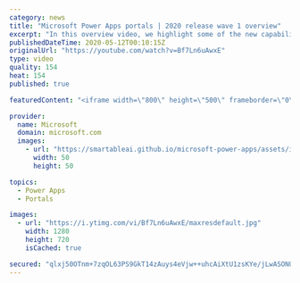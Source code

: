 ```yaml
---
category: news
title: "Microsoft Power Apps portals | 2020 release wave 1 overview"
excerpt: "In this overview video, we highlight some of the new capabilities included in the latest update to Microsoft Power Apps portals.     Here are the capabilities covered:   •    Power BI integration, so you can quickly add Power BI reports, tables, and dashboards to your portals without coding.  •    Themes"
publishedDateTime: 2020-05-12T00:10:15Z
originalUrl: "https://youtube.com/watch?v=Bf7Ln6uAwxE"
type: video
quality: 154
heat: 154
published: true

featuredContent: "<iframe width=\"800\" height=\"500\" frameborder=\"0\" src=\"https://www.youtube.com/embed/Bf7Ln6uAwxE\" allow=\"accelerometer; autoplay; encrypted-media; gyroscope; picture-in-picture\" allowfullscreen></iframe>"

provider:
  name: Microsoft
  domain: microsoft.com
  images:
    - url: "https://smartableai.github.io/microsoft-power-apps/assets/images/organizations/microsoft.com-50x50.jpg"
      width: 50
      height: 50

topics:
  - Power Apps
  - Portals

images:
  - url: "https://i.ytimg.com/vi/Bf7Ln6uAwxE/maxresdefault.jpg"
    width: 1280
    height: 720
    isCached: true

secured: "qlxj50OTnm+7zqOL63PS9GkT14zAuys4eVjw++uhcAiXtU1zsKYe/jLwASON0xRWyWoI2ZDiKNPCbgOP4/UlT8FUxL7QDRwBqzpsH3tkr7NNu6noG2nh1LZzQdeuDZRGoLss4WdWXI6cdZo29J3A/jZ37QsSTWJovLlSbffGqg3D2hfzCguBq+byGu43DY6Pg/KOt6dHqrnNlf3goN+xhnd2FIHpmGG3HCuupMnL3logL9e9gTO/PTVaBhP+llmmvCQGx4Y7h+MgYy8Lw8DugatvEBxVfbznu4in4vSDYYQSyHkIeFsfnTS7WocGaKmRH4XUl55yH2LkYWdi4kr50p0bpfDQXfk2VvhO/JkZE5IFQhs61wGxioYD/kPevwhhQ5ZRK0bbTFru4CAJrr5On+revFIjwHVzz9phdO8s9NmSBAkENiizS+zL/sCojSI2;zKsduSjyAG53Qg/gX7Q9TA=="
---
```


